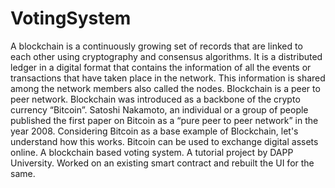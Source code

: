 # VotingSystem
A blockchain is a continuously growing set of records that are linked to each other using cryptography and consensus algorithms. 
It is a distributed ledger in a digital format that contains the information of all the events or transactions that have taken place in the network.
This information is shared among the network members also called the nodes. Blockchain is a peer to peer network. 
Blockchain was introduced as a backbone of the crypto currency “Bitcoin”. 
Satoshi Nakamoto, an individual or a group of people published the first paper on Bitcoin as a “pure peer to peer network” in the year 2008. 
Considering Bitcoin as a base example of Blockchain, let's understand how this works. Bitcoin can be used to exchange digital assets online. 
A blockchain based voting system. A tutorial project by DAPP University. Worked on an existing smart contract and rebuilt the UI for the same.
